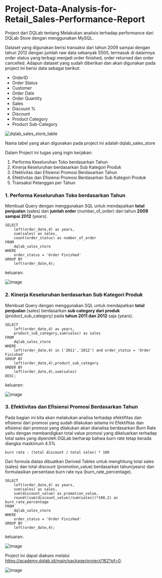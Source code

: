 # Project-Data-Analysis-for-Retail_Sales-Performance-Report
Project dari  DQLab tentang Melakukan analisis terhadap performance dari DQLab Store dengan menggunakan MySQL.

Dataset yang digunakan berisi transaksi dari tahun 2009 sampai dengan tahun 2012 dengan jumlah raw data sebanyak 5500, termasuk di dalamnya order status yang terbagi menjadi order finished, order returned dan order cancelled. Adapun dataset yang sudah diberikan dan akan digunakan pada project ini berisi data sebagai berikut:
* OrderID
* Order Status
* Customer
* Order Date
* Order Quantity
* Sales
* Discount %
* Discount
* Product Category
* Product Sub-Category
  
![dqlab_sales_store_table](https://user-images.githubusercontent.com/72337233/95158070-e90f2380-07c4-11eb-99e7-629354aedad9.png)

Nama tabel yang akan digunakan pada project ini adalah dqlab_sales_store

Dalam Project ini tugas yang ingin kerjakan:
1. Performa Keseluruhan Toko berdasarkan Tahun
2. Kinerja Keseluruhan berdasarkan Sub Kategori Produk
3. Efektivitas dan Efisiensi Promosi Berdasarkan Tahun
4. Efektivitas dan Efisiensi Promosi Berdasarkan Sub Kategori Produk
5. Transaksi Pelanggan per Tahun

### 1. Performa Keseluruhan Toko berdasarkan Tahun
Membuat Query dengan menggunakan SQL untuk mendapatkan **total penjualan** (sales) dan **jumlah order** (number_of_order) dari tahun **2009 sampai 2012** (years).

```
SELECT 
	left(order_date,4) as years,
	sum(sales) as sales,
	count(order_status) as number_of_order 
FROM 
	dqlab_sales_store
WHERE 
	order_status = 'Order Finished'
GROUP BY 
	left(order_date,4);
```
keluaran:

![image](https://user-images.githubusercontent.com/62486840/147625177-54f8b733-1731-4515-a386-726049f470bd.png)

### 2. Kinerja Keseluruhan berdasarkan Sub Kategori Produk
Membuat Query dengan menggunakan SQL untuk mendapatkan **total penjualan** (sales) berdasarkan **sub category dari produk** (product_sub_category) pada **tahun 2011 dan 2012** saja (years). 
```
SELECT 
	left(order_date,4) as years,
	product_sub_category,sum(sales) as sales
FROM 
	dqlab_sales_store
WHERE 
	left(order_date,4) in ('2011','2012') and order_status = 'Order Finished'
GROUP BY 
	left(order_date,4),product_sub_category
ORDER BY 
	left(order_date,4),sum(sales) 
DESC;
```
keluaran:

![image](https://user-images.githubusercontent.com/62486840/147625515-18caa6b6-b197-4e4e-be66-7b08cdc9f776.png)

### 3. Efektivitas dan Efisiensi Promosi Berdasarkan Tahun
Pada bagian ini kita akan melakukan analisa terhadap efektifitas dan efisiensi dari promosi yang sudah dilakukan selama ini
Efektifitas dan efisiensi dari promosi yang dilakukan akan dianalisa berdasarkan Burn Rate yaitu dengan membandigkan total value promosi yang dikeluarkan terhadap total sales yang diperoleh
DQLab berharap bahwa burn rate tetap berada diangka maskimum 4.5%
```
burn rate : (total discount / total sales) * 100
```
Dari formula diatas dibuatkan Derived Tables untuk menghitung total sales (sales) dan total discount (promotion_value) berdasarkan tahun(years) dan formulasikan persentase burn rate nya (burn_rate_percentage).
```
SELECT 
	left(order_date,4) as years,
	sum(sales) as sales,
	sum(discount_value) as promotion_value,
	round((sum(discount_value)/sum(sales))*100,2) as burn_rate_percentage
FROM 
	dqlab_sales_store
WHERE 
	order_status = 'Order Finished'
GROUP BY 
	left(order_date,4);
```
keluaran:

![image](https://user-images.githubusercontent.com/62486840/147625897-a8563fab-1565-4558-b2dd-34433b0d5f66.png)




Project ini dapat diakses melalui https://academy.dqlab.id/main/package/project/182?pf=0.

![image](https://user-images.githubusercontent.com/62486840/147624891-ec494703-94ef-4705-b697-e6ac166b4e26.png)

